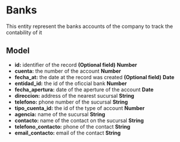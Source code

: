 # Banks

This entity represent the banks accounts of the company to track the contability of it

## Model
- **id:** identifier of the record **(Optional field)** **Number**
- **cuenta:** the number of the account **Number**
- **fecha_at:** the date at the record was created **(Optional field)** **Date**
- **entidad_id:** the id of the oficcial bank **Number**
- **fecha_apertura:** date of the aperture of the account **Date**
- **direccion:** address of the nearest sucursal **String**
- **telefono:** phone number of the sucursal **String**
- **tipo_cuenta_id:** the id of the type of account **Number**
- **agencia:** name of the sucursal **String**
- **contacto:** name of the contact on the sucursal **String**
- **telefono_contacto:** phone of the contact **String**
- **email_contacto:** email of the contact **String**
